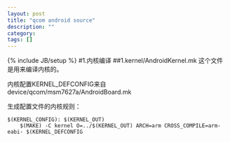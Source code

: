 ```yaml
---
layout: post
title: "qcom android source"
description: ""
category: 
tags: []
---
```

{% include JB/setup %}
#1.内核编译
##1.kernel/AndroidKernel.mk
这个文件是用来编译内核的。

内核配置KERNEL_DEFCONFIG来自device/qcom/msm7627a/AndroidBoard.mk

生成配置文件的内核规则：

    $(KERNEL_CONFIG): $(KERNEL_OUT)
        $(MAKE) -C kernel O=../$(KERNEL_OUT) ARCH=arm CROSS_COMPILE=arm-eabi- $(KERNEL_DEFCONFIG

